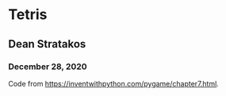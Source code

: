 # Tetris

## Dean Stratakos

### December 28, 2020

Code from https://inventwithpython.com/pygame/chapter7.html.